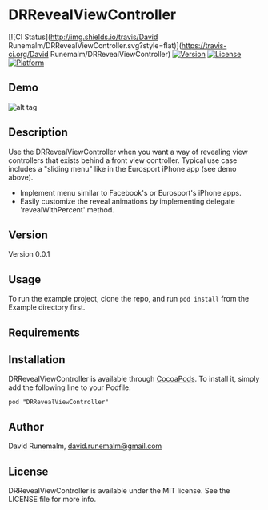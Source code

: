 # DRRevealViewController

[![CI Status](http://img.shields.io/travis/David Runemalm/DRRevealViewController.svg?style=flat)](https://travis-ci.org/David Runemalm/DRRevealViewController)
[![Version](https://img.shields.io/cocoapods/v/DRRevealViewController.svg?style=flat)](http://cocoadocs.org/docsets/DRRevealViewController)
[![License](https://img.shields.io/cocoapods/l/DRRevealViewController.svg?style=flat)](http://cocoadocs.org/docsets/DRRevealViewController)
[![Platform](https://img.shields.io/cocoapods/p/DRRevealViewController.svg?style=flat)](http://cocoadocs.org/docsets/DRRevealViewController)

## Demo

![alt tag](https://raw.githubusercontent.com/runemalm/DRRevealViewController/develop/Example/demo.gif)

## Description

Use the DRRevealViewController when you want a way of revealing view controllers that exists behind a front view controller.
Typical use case includes a "sliding menu" like in the Eurosport iPhone app (see demo above).

* Implement menu similar to Facebook's or Eurosport's iPhone apps.
* Easily customize the reveal animations by implementing delegate 'revealWithPercent' method.

## Version

Version 0.0.1

## Usage

To run the example project, clone the repo, and run `pod install` from the Example directory first.

## Requirements

## Installation

DRRevealViewController is available through [CocoaPods](http://cocoapods.org). To install
it, simply add the following line to your Podfile:

    pod "DRRevealViewController"

## Author

David Runemalm, david.runemalm@gmail.com

## License

DRRevealViewController is available under the MIT license. See the LICENSE file for more info.

